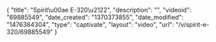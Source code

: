 {
    "title": "Spirit\u00ae E-320\u2122",
    "description": "",
    "videoid": "69885549",
    "date_created": "1370373855",
    "date_modified": "1476384304",
    "type": "captivate",
    "layout": "video",
    "url": "\/v\/spirit-e-320\/69885549"
}